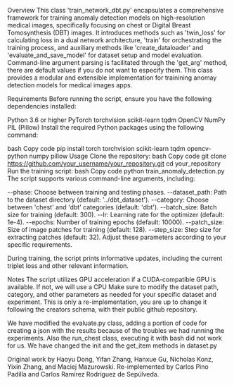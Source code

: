 Overview
This class 'train_network_dbt.py' encapsulates a comprehensive framework for training anomaly detection models on high-resolution medical images, specifically focusing on chest or Digital Breast Tomosynthesis (DBT) images. It introduces methods such as 'twin_loss' for calculating loss in a dual network architecture, 'train' for orchestrating the training process, and auxiliary methods like 'create_dataloader' and 'evaluate_and_save_model' for dataset setup and model evaluation. Command-line argument parsing is facilitated through the 'get_arg' method, there are default values if you do not want to especify them.
This class provides a modular and extensible implementation for trainining anomay detection models for medical images apps.


Requirements
Before running the script, ensure you have the following dependencies installed:

Python 3.6 or higher
PyTorch
torchvision
scikit-learn
tqdm
OpenCV
NumPy
PIL (Pillow)
Install the required Python packages using the following command:

bash
Copy code
pip install torch torchvision scikit-learn tqdm opencv-python numpy pillow
Usage
Clone the repository:
bash
Copy code
git clone https://github.com/your_username/your_repository.git
cd your_repository
Run the training script:
bash
Copy code
python train_anomaly_detection.py
The script supports various command-line arguments, including:

--phase: Choose between training and testing phases.
--dataset_path: Path to the dataset directory (default: '../dbt_dataset').
--category: Choose between 'chest' and 'dbt' categories (default: 'dbt').
--batch_size: Batch size for training (default: 300).
--lr: Learning rate for the optimizer (default: 1e-4).
--epochs: Number of training epochs (default: 10000).
--patch_size: Size of image patches for training (default: 128).
--step_size: Step size for extracting patches (default: 32).
Adjust these parameters according to your specific requirements.


During training, the script prints informative updates, including the current triplet loss and other relevant information.

Notes
The script utilizes GPU acceleration if a CUDA-compatible GPU is available. If not, we will use a CPU
Make sure to modify the dataset path, category, and other parameters as needed for your specific dataset and experiment.
This is only a re-implementation, you are up to change it following the creators schema, with their public github repository.

We have modified the evaluate.py class, adding a portion of code for creating a json with the results because of the troubles we had running the experiments. Also the run_chest class, executing it with bash did not work for us.
We have changed the init and the get_item methods in dataset.py

Original work by Haoyu Dong, Yifan Zhang, Hanxue Gu, Nicholas Konz, Yixin Zhang, and Maciej Mazurowski. Re-implemented by Carlos Pino Padilla and Carlos Ramírez Rodríguez de Sepúlveda.